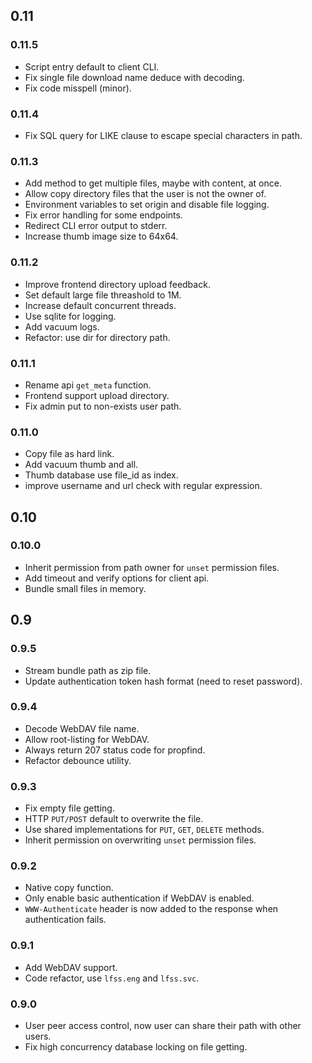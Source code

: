 ## 0.11

### 0.11.5
- Script entry default to client CLI. 
- Fix single file download name deduce with decoding.
- Fix code misspell (minor).

### 0.11.4
- Fix SQL query for LIKE clause to escape special characters in path.

### 0.11.3
- Add method to get multiple files, maybe with content, at once.
- Allow copy directory files that the user is not the owner of.
- Environment variables to set origin and disable file logging.
- Fix error handling for some endpoints.
- Redirect CLI error output to stderr.
- Increase thumb image size to 64x64.

### 0.11.2
- Improve frontend directory upload feedback. 
- Set default large file threashold to 1M. 
- Increase default concurrent threads. 
- Use sqlite for logging.
- Add vacuum logs. 
- Refactor: use dir for directory path. 

### 0.11.1
- Rename api `get_meta` function.
- Frontend support upload directory.  
- Fix admin put to non-exists user path. 

### 0.11.0
- Copy file as hard link. 
- Add vacuum thumb and all.
- Thumb database use file_id as index. 
- improve username and url check with regular expression.

## 0.10

### 0.10.0
- Inherit permission from path owner for `unset` permission files.
- Add timeout and verify options for client api.
- Bundle small files in memory.

## 0.9

### 0.9.5
- Stream bundle path as zip file.
- Update authentication token hash format (need to reset password).

### 0.9.4
- Decode WebDAV file name. 
- Allow root-listing for WebDAV.
- Always return 207 status code for propfind.
- Refactor debounce utility. 

### 0.9.3
- Fix empty file getting.
- HTTP `PUT/POST` default to overwrite the file.
- Use shared implementations for `PUT`, `GET`, `DELETE` methods.
- Inherit permission on overwriting `unset` permission files.

### 0.9.2
- Native copy function.
- Only enable basic authentication if WebDAV is enabled.
- `WWW-Authenticate` header is now added to the response when authentication fails.

### 0.9.1
- Add WebDAV support.
- Code refactor, use `lfss.eng` and `lfss.svc`.

### 0.9.0
- User peer access control, now user can share their path with other users.
- Fix high concurrency database locking on file getting.